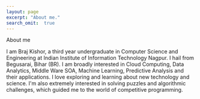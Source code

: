```yaml
--- 
layout: page
excerpt: "About me."
search_omit:  true
---
```


About me 

I am Braj Kishor, a third year undergraduate in Computer Science and Engineering at Indian Institute of Information Technology Nagpur. I hail from Begusarai, Bihar (BR). I am broadly interested in Cloud Computing, Data Analytics, Middle Ware SOA, Machine Learning, Predictive Analysis and their applications. I love exploring and learning about new technology and science. I'm also extremely interested in solving puzzles and algorithmic challenges, which guided me to the world of competitive programming.

